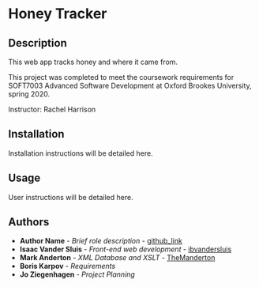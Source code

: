# Honey Tracker

## Description
This web app tracks honey and where it came from.

This project was completed to meet the coursework requirements for SOFT7003 Advanced Software Development at Oxford Brookes University, spring 2020.

Instructor: Rachel Harrison

## Installation
Installation instructions will be detailed here.

## Usage
User instructions will be detailed here.

## Authors
- **Author Name** - *Brief role description* - [github_link](#)
- **Isaac Vander Sluis** - *Front-end web development* - [ibvandersluis](https://github.com/ibvandersluis)
- **Mark Anderton** - *XML Database and XSLT* - [TheManderton](https://github.com/themanderton)
- **Boris Karpov** - *Requirements*
- **Jo Ziegenhagen** - *Project Planning*